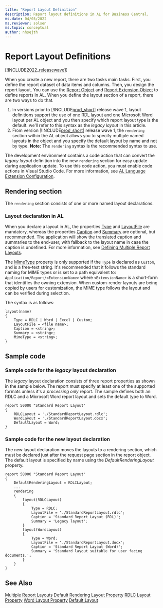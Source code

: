 ```yaml
---
title: "Report Layout Definition"
description: Report layout definitions in AL for Business Central.
ms.date: 04/03/2022
ms.reviewer: solsen
ms.topic: conceptual
author: nhsejth
---
```


# Report Layout Definitions

[!INCLUDE[2022_releasewave1](../includes/2022_releasewave1.md)]

When you create a new report, there are two tasks main tasks. First, you define the report dataset of data items and columns. Then, you design the report layout. You can use the [Report Object](devenv-report-object.md) and [Report Extension Object](devenv-report-ext-object.md) to define reports in AL. When you define the layout section of a report, there are two ways to do that.

1. In versions prior to [!INCLUDE[prod_short](../includes/prod_short.md)] release wave 1, layout definitions support the use of one RDL layout and one Microsoft Word layout per AL object and you then specify which report layout type is the default. we'll refer to this syntax as the *legacy layout* in this article.
2. From version [!INCLUDE[prod_short](../includes/prod_short.md)] release wave 1, the `rendering` section within the AL object allows you to specify multiple named layouts in the object and you specify the default layout by name and not by type. **Note:** The `rendering` syntax is the recommended syntax to use.

The development environment contains a code action that can convert the *legacy layout* definition into the new `rendering` section for easy update during application update. To use this code action, you must enable code actions in Visual Studio Code. For more information, see [AL Language Extension Configuration](devenv-al-extension-configuration.md).

## Rendering section

The `rendering` section consists of one or more named layout declarations.

### Layout declaration in AL 

When you declare a layout in AL, the properties [Type](properties/devenv-type-property.md) and [LayoutFile](properties/devenv-layoutfile-property.md) are mandatory, whereas the properties [Caption](properties/devenv-caption-property.md) and [Summary](properties/devenv-summary-property.md) are optional, but recommended. The application will show the translated caption and summaries to the end-user, with fallback to the layout name in case the caption is undefined. For more information, see [Defining Multiple Report Layouts](devenv-multiple-report-layouts.md).

The [MimeType](properties/devenv-mimetype-property.md) property is only supported if the `Type` is declared as `Custom`, and is a free-text string. 
It's recommended that it follows the standard naming for MIME types or is set to a path equivalent to: `Application/Report/<ExtensionName>` where `<ExtensionName>` is a short-form that identifies the owning extension. When custom-render layouts are being copied by users for customization, the MIME type follows the layout and can be verified during selection.

The syntax is as follows:

```al
layout(name)
{
    Type = RDLC | Word | Excel | Custom;
    LayoutFile = <file name>;
    Caption = <string>;
    Summary = <string>;
    MimeType = <string>;
}
```

## Sample code

### Sample code for the *legacy* layout declaration

The *legacy* layout declaration consists of three report properties as shown in the sample below. The report must specify at least one of the supported formats unless it's a *processing only* report. The sample defines both an RDLC and a Microsoft Word report layout and sets the default type to Word.

```al
report 50000 "Standard Report Layout"
{
    RDLCLayout = './StandardReportLayout.rdlc';
    WordLayout = './StandardReportLayout.docx';
    DefaultLayout = Word;
}
```

### Sample code for the new layout declaration

The new layout declaration moves the layouts to a rendering section, which must be declared just after the request page section in the report object. The default layout is specified by name using the *DefaultRenderingLayout* property. 

```al
report 50000 "Standard Report Layout"
{
    DefaultRenderingLayout = RDLCLayout;
    ...
    rendering
    {
        layout(RDLCLayout)
        {
            Type = RDLC;
            LayoutFile = './StandardReportLayout.rdlc';
            Caption = 'Standard Report Layout (RDL)';
            Summary = 'Legacy layout';
        }
        layout(WordLayout)
        {
            Type = Word;
            LayoutFile = './StandardReportLayout.docx';
            Caption = 'Standard Report Layout (Word)';
            Summary = 'Standard layout suitable for user facing documents.';
        }
    }
}
```

## See Also

[Multiple Report Layouts](devenv-multiple-report-layouts.md)
[Default Rendering Layout Property](properties/devenv-defaultrenderinglayout-property.md)
[RDLC Layout Property](properties/devenv-rdlclayout-property.md)
[Word Layout Property](properties/devenv-wordlayout-property.md)
[Default Layout](properties/devenv-defaultlayout-property.md)
